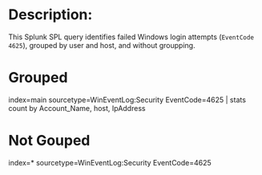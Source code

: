 # Description: 
This Splunk SPL query identifies failed Windows login attempts (`EventCode 4625`), grouped by user and host, and without groupping. 

# Grouped
index=main sourcetype=WinEventLog:Security EventCode=4625
| stats count by Account_Name, host, IpAddress

# Not Gouped
index=* sourcetype=WinEventLog:Security EventCode=4625

